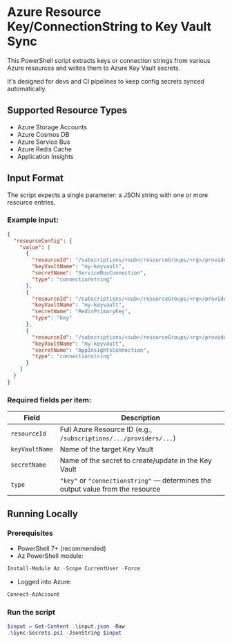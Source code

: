 # Azure Resource Key/ConnectionString to Key Vault Sync

This PowerShell script extracts keys or connection strings from various Azure resources and writes them to Azure Key Vault secrets.

It's designed for devs and CI pipelines to keep config secrets synced automatically.

## Supported Resource Types

- Azure Storage Accounts
- Azure Cosmos DB
- Azure Service Bus
- Azure Redis Cache
- Application Insights

## Input Format

The script expects a single parameter: a JSON string with one or more resource entries.

### Example input:

```json
{
  "resourceConfig": {
    "value": [
      {
        "resourceId": "/subscriptions/<sub>/resourceGroups/<rg>/providers/Microsoft.ServiceBus/namespaces/myservicebus",
        "keyVaultName": "my-keyvault",
        "secretName": "ServiceBusConnection",
        "type": "connectionstring"
      },
      {
        "resourceId": "/subscriptions/<sub>/resourceGroups/<rg>/providers/Microsoft.Cache/Redis/myredis",
        "keyVaultName": "my-keyvault",
        "secretName": "RedisPrimaryKey",
        "type": "key"
      },
      {
        "resourceId": "/subscriptions/<sub>/resourceGroups/<rg>/providers/Microsoft.Insights/components/my-appinsights",
        "keyVaultName": "my-keyvault",
        "secretName": "AppInsightsConnection",
        "type": "connectionstring"
      }
    ]
  }
}
```

### Required fields per item:

| Field          | Description                                                                     |
| -------------- | ------------------------------------------------------------------------------- |
| `resourceId`   | Full Azure Resource ID (e.g., `/subscriptions/.../providers/...`)               |
| `keyVaultName` | Name of the target Key Vault                                                    |
| `secretName`   | Name of the secret to create/update in the Key Vault                            |
| `type`         | `"key"` or `"connectionstring"` — determines the output value from the resource |

## Running Locally

### Prerequisites
- PowerShell 7+ (recommended)
- Az PowerShell module:
```powershell
Install-Module Az -Scope CurrentUser -Force
```
- Logged into Azure:
```powershell
Connect-AzAccount
```

### Run the script
```powershell
$input = Get-Content .\input.json -Raw
.\Sync-Secrets.ps1 -JsonString $input
```

